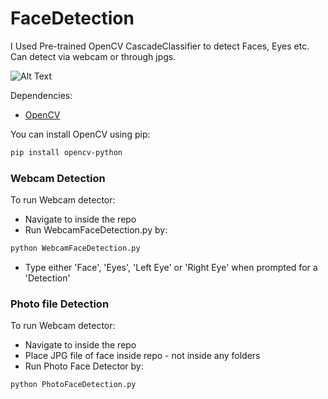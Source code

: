 
# FaceDetection

I Used Pre-trained OpenCV CascadeClassifier to detect Faces, Eyes etc. Can detect via webcam or through jpgs.

![Alt Text](https://imgur.com/a/lbTt7SS)

<blockquote class="imgur-embed-pub" lang="en" data-id="a/Y1Nyq1R" data-context="false" ><a href="//imgur.com/a/Y1Nyq1R"></a></blockquote><script async src="//s.imgur.com/min/embed.js" charset="utf-8"></script>

Dependencies:
* [OpenCV](https://opencv.org/)

You can install OpenCV using pip:
```bash
pip install opencv-python
```

### Webcam Detection

To run Webcam detector:
* Navigate to inside the repo
* Run WebcamFaceDetection.py by:

```bash
python WebcamFaceDetection.py
```
* Type either 'Face', 'Eyes', 'Left Eye' or 'Right Eye' when prompted for a 'Detection'

### Photo file Detection

To run Webcam detector:
* Navigate to inside the repo
* Place JPG file of face inside repo - not inside any folders
* Run Photo Face Detector by:

```bash
python PhotoFaceDetection.py
```
